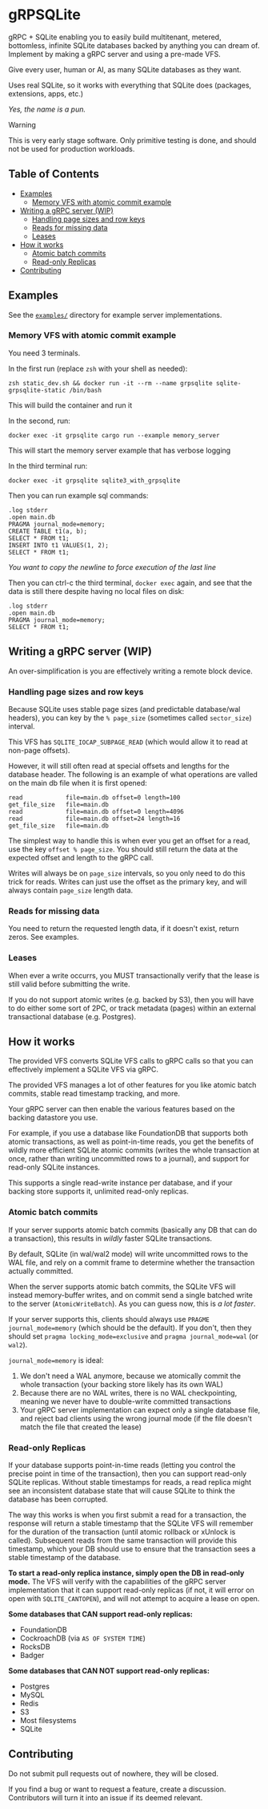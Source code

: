 # gRPSQLite <!-- omit in toc -->

gRPC + SQLite enabling you to easily build multitenant, metered, bottomless, infinite SQLite databases backed by anything you can dream of.  Implement by making a gRPC server and using a pre-made VFS.

Give every user, human or AI, as many SQLite databases as they want.

Uses real SQLite, so it works with everything that SQLite does (packages, extensions, apps, etc.)

_Yes, the name is a pun._

> [!WARNING]
> This is very early stage software.
> Only primitive testing is done, and should not be used for production workloads.

## Table of Contents <!-- omit in toc -->

- [Examples](#examples)
  - [Memory VFS with atomic commit example](#memory-vfs-with-atomic-commit-example)
- [Writing a gRPC server (WIP)](#writing-a-grpc-server-wip)
  - [Handling page sizes and row keys](#handling-page-sizes-and-row-keys)
  - [Reads for missing data](#reads-for-missing-data)
  - [Leases](#leases)
- [How it works](#how-it-works)
  - [Atomic batch commits](#atomic-batch-commits)
  - [Read-only Replicas](#read-only-replicas)
- [Contributing](#contributing)


## Examples

See the [`examples/`](examples/) directory for example server implementations.

### Memory VFS with atomic commit example

You need 3 terminals.

In the first run (replace `zsh` with your shell as needed):

```
zsh static_dev.sh && docker run -it --rm --name grpsqlite sqlite-grpsqlite-static /bin/bash
```

This will build the container and run it

In the second, run:

```
docker exec -it grpsqlite cargo run --example memory_server
```

This will start the memory server example that has verbose logging


In the third terminal run:

```
docker exec -it grpsqlite sqlite3_with_grpsqlite
```

Then you can run example sql commands:

```
.log stderr
.open main.db
PRAGMA journal_mode=memory;
CREATE TABLE t1(a, b);
SELECT * FROM t1;
INSERT INTO t1 VALUES(1, 2);
SELECT * FROM t1;

```

_You want to copy the newline to force execution of the last line_

Then you can ctrl-c the third terminal, `docker exec` again, and see that the data is still there despite having no local files on disk:

```
.log stderr
.open main.db
PRAGMA journal_mode=memory;
SELECT * FROM t1;

```

## Writing a gRPC server (WIP)

An over-simplification is you are effectively writing a remote block device.

### Handling page sizes and row keys

Because SQLite uses stable page sizes (and predictable database/wal headers), you can key by the `% page_size` (sometimes called `sector_size`) interval.

This VFS has `SQLITE_IOCAP_SUBPAGE_READ` (which would allow it to read at non-page offsets).

However, it will still often read at special offsets and lengths for the database header. The following is an example of what operations are valled on the main db file when it is first opened:

```
read            file=main.db offset=0 length=100
get_file_size   file=main.db
read            file=main.db offset=0 length=4096
read            file=main.db offset=24 length=16
get_file_size   file=main.db
```

The simplest way to handle this is when ever you get an offset for a read, use the key `offset % page_size`. You should still return the data at the expected offset and length to the gRPC call.

Writes will always be on `page_size` intervals, so you only need to do this trick for reads. Writes can just use the offset as the primary key, and will always contain `page_size` length data.

### Reads for missing data

You need to return the requested length data, if it doesn't exist, return zeros. See examples.

### Leases

When ever a write occurrs, you MUST transactionally verify that the lease is still valid before submitting the write.

If you do not support atomic writes (e.g. backed by S3), then you will have to do either some sort of 2PC, or track metadata (pages) within an external transactional database (e.g. Postgres).


## How it works

The provided VFS converts SQLite VFS calls to gRPC calls so that you can effectively implement a SQLite VFS via gRPC.

The provided VFS manages a lot of other features for you like atomic batch commits, stable read timestamp tracking, and more.

Your gRPC server can then enable the various features based on the backing datastore you use.

For example, if you use a database like FoundationDB that supports both atomic transactions, as well as point-in-time reads, you get the benefits of wildly more efficient SQLite atomic commits (writes the whole transaction at once, rather than writing uncommitted rows to a journal), and support for read-only SQLite instances.

This supports a single read-write instance per database, and if your backing store supports it, unlimited read-only replicas.

### Atomic batch commits

If your server supports atomic batch commits (basically any DB that can do a transaction), this results in _wildly_ faster SQLite transactions.

By default, SQLite (in wal/wal2 mode) will write uncommitted rows to the WAL file, and rely on a commit frame to determine whether the transaction actually committed.

When the server supports atomic batch commits, the SQLite VFS will instead memory-buffer writes, and on commit send a single batched write to the server (`AtomicWriteBatch`). As you can guess now, this is _a lot faster_.

If your server supports this, clients should always use `PRAGME journal_mode=memory` (which should be the default). If you don't, then they should set `pragma locking_mode=exclusive` and `pragma journal_mode=wal` (or `wal2`).

`journal_mode=memory` is ideal:

1. We don't need a WAL anymore, because we atomically commit the whole transaction (your backing store likely has its own WAL)
2. Because there are no WAL writes, there is no WAL checkpointing, meaning we never have to double-write committed transactions
3. Your gRPC server implementation can expect only a single database file, and reject bad clients using the wrong journal mode (if the file doesn't match the file that created the lease)

### Read-only Replicas

If your database supports point-in-time reads (letting you control the precise point in time of the transaction), then you can support read-only SQLite replicas. Without stable timestamps for reads, a read replica might see an inconsistent database state that will cause SQLite to think the database has been corrupted.

The way this works is when you first submit a read for a transaction, the response will return a stable timestamp that the SQLite VFS will remember for the duration of the transaction (until atomic rollback or xUnlock is called). Subsequent reads from the same transaction will provide this timestamp, which your DB should use to ensure that the transaction sees a stable timestamp of the database.

**To start a read-only replica instance, simply open the DB in read-only mode.** The VFS will verify with the capabilities of the gRPC server implementation that it can support read-only replicas (if not, it will error on open with `SQLITE_CANTOPEN`), and will not attempt to acquire a lease on open.

**Some databases that CAN support read-only replicas:**

- FoundationDB
- CockroachDB (via `AS OF SYSTEM TIME`)
- RocksDB
- Badger


**Some databases that CAN NOT support read-only replicas:**

- Postgres
- MySQL
- Redis
- S3
- Most filesystems
- SQLite

## Contributing

Do not submit pull requests out of nowhere, they will be closed.

If you find a bug or want to request a feature, create a discussion. Contributors will turn it into an issue if its deemed relevant.
